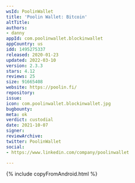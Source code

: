```yaml
---
wsId: PoolinWallet
title: 'Poolin Wallet: Bitcoin'
altTitle: 
authors:
- danny
appId: com.poolinwallet.blockinwallet
appCountry: us
idd: 1495275337
released: 2020-01-23
updated: 2022-03-10
version: 2.3.3
stars: 4.12
reviews: 25
size: 91665408
website: https://poolin.fi/
repository: 
issue: 
icon: com.poolinwallet.blockinwallet.jpg
bugbounty: 
meta: ok
verdict: custodial
date: 2021-10-07
signer: 
reviewArchive: 
twitter: PoolinWallet
social:
- https://www.linkedin.com/company/poolinwallet

---
```


{% include copyFromAndroid.html %}
